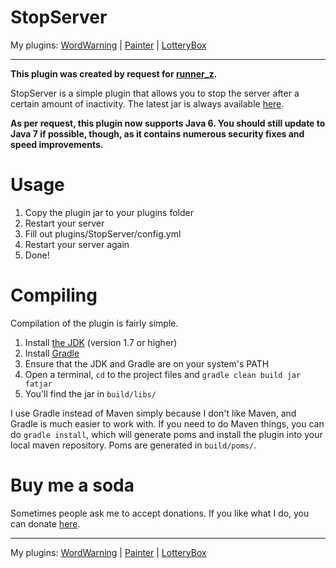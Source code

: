 StopServer
==========

My plugins: [WordWarning](https://github.com/gdude2002/WordWarning) | [Painter](https://github.com/gdude2002/Painter) | [LotteryBox](https://github.com/gdude2002/LotteryBox)

---

**This plugin was created by request for [runner_z](http://dev.bukkit.org/profiles/runner_z/).**

StopServer is a simple plugin that allows you to stop the server after a certain amount of inactivity.
The latest jar is always available [here](http://bamboo.gserv.me/browse/PLUG-STOP/latest/artifact/JOB1/Version-agnostic-jar/StopServer.jar).

**As per request, this plugin now supports Java 6. You should still update to Java 7 if possible, though, as it contains numerous
security fixes and speed improvements.**

Usage
=====

1. Copy the plugin jar to your plugins folder
2. Restart your server
3. Fill out plugins/StopServer/config.yml
4. Restart your server again
5. Done!

Compiling
=========

Compilation of the plugin is fairly simple.

1. Install [the JDK](http://www.oracle.com/technetwork/java/javase/downloads/jdk7-downloads-1880260.html) (version 1.7 or higher)
2. Install [Gradle](http://www.gradle.org/)
3. Ensure that the JDK and Gradle are on your system's PATH
4. Open a terminal, `cd` to the project files and `gradle clean build jar fatjar`
5. You'll find the jar in `build/libs/`

I use Gradle instead of Maven simply because I don't like Maven, and Gradle is much easier to work with.
If you need to do Maven things, you can do `gradle install`, which will generate poms and install the plugin
into your local maven repository. Poms are generated in `build/poms/`.

Buy me a soda
=============

Sometimes people ask me to accept donations. If you like what I do, you can donate [here](https://www.paypal.com/cgi-bin/webscr?cmd=_s-xclick&hosted_button_id=85GN242EDQSCJ).

---

My plugins: [WordWarning](https://github.com/gdude2002/WordWarning) | [Painter](https://github.com/gdude2002/Painter) | [LotteryBox](https://github.com/gdude2002/LotteryBox)

